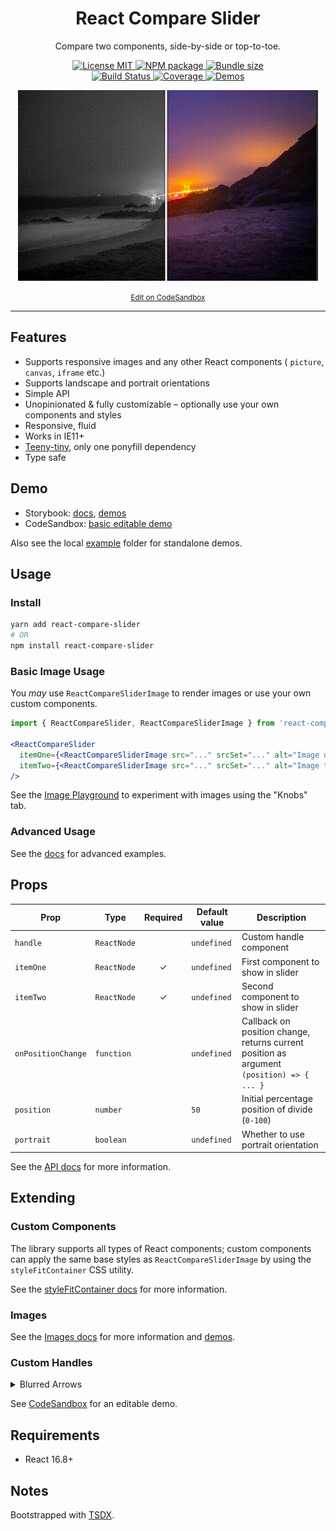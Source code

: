 <div align="center">
    <h1>React Compare Slider</h1>
    <p>Compare two components, side-by-side or top-to-toe.</p>

<a href="https://github.com/nerdyman/react-compare-slider/blob/master/LICENSE">
    <img src="https://img.shields.io/npm/l/react-compare-slider.svg" alt="License MIT" />
</a>
<a href="https://npmjs.com/package/react-compare-slider">
    <img src="https://img.shields.io/npm/v/react-compare-slider.svg" alt="NPM package" />
</a>
<a href="https://bundlephobia.com/result?p=react-compare-slider">
    <img src="https://img.shields.io/bundlephobia/minzip/react-compare-slider.svg" alt="Bundle size" />
</a>
<br/>
<a href="https://github.com/nerdyman/react-compare-slider/actions?query=workflow%3Abuild">
    <img src="https://img.shields.io/github/workflow/status/nerdyman/react-compare-slider/build" alt="Build Status" />
</a>
<a href="https://codeclimate.com/github/nerdyman/react-compare-slider">
    <img src="https://img.shields.io/codeclimate/coverage/nerdyman/react-compare-slider" alt="Coverage" />
</a>
<a href="https://react-compare-slider.netlify.app/">
    <img src="https://img.shields.io/badge/demos-🚀-blue.svg" alt="Demos" />
</a>

[![Example](./example/default-handle-capture.gif)](https://codesandbox.io/s/react-compare-slider-simple-example-9si6l?file=/src/index.js)

<small>[Edit on CodeSandbox](https://codesandbox.io/s/react-compare-slider-simple-example-9si6l?file=/src/index.js)</small>
</div>

---

## Features

- Supports responsive images and any other React components ( `picture`, `canvas`, `iframe` etc.)
- Supports landscape and portrait orientations
- Simple API
- Unopinionated & fully customizable &ndash; optionally use your own components and styles
- Responsive, fluid
- Works in IE11+
- [Teeny-tiny](https://bundlephobia.com/result?p=react-compare-slider), only one ponyfill dependency
- Type safe

## Demo

- Storybook: [docs](https://react-compare-slider.netlify.app/?path=/docs/docs-intro--page), [demos](https://react-compare-slider.netlify.app/?path=/docs/demos-images)
- CodeSandbox: [basic editable demo](https://codesandbox.io/s/react-compare-slider-simple-example-9si6l)

Also see the local [example](./example) folder for standalone demos.

## Usage

### Install

```sh
yarn add react-compare-slider
# OR
npm install react-compare-slider
```

### Basic Image Usage

You *may* use `ReactCompareSliderImage` to render images or use your own custom
components.

```jsx
import { ReactCompareSlider, ReactCompareSliderImage } from 'react-compare-slider';

<ReactCompareSlider
  itemOne={<ReactCompareSliderImage src="..." srcSet="..." alt="Image one" />}
  itemTwo={<ReactCompareSliderImage src="..." srcSet="..." alt="Image two" />}
/>
```

See the [Image Playground](https://react-compare-slider.netlify.app/?path=/story/demos-images--playground)
to experiment with images using the "Knobs" tab.

### Advanced Usage

See the [docs](https://react-compare-slider.netlify.app/?path=/docs/docs-intro--page) 
for advanced examples.

## Props

| Prop | Type | Required | Default value | Description |
|------|------|:--------:|---------------|-------------|
| `handle`    | `ReactNode` |   | `undefined` | Custom handle component |
| `itemOne`   | `ReactNode` | ✓ | `undefined` | First component to show in slider |
| `itemTwo`   | `ReactNode` | ✓ | `undefined` | Second component to show in slider |
| `onPositionChange`  | `function`  |   | `undefined` | Callback on position change, returns current position as argument `(position) => { ... }` |
| `position`  | `number`    |   | `50` | Initial percentage position of divide (`0-100`) |
| `portrait`  | `boolean`   |   | `undefined` | Whether to use portrait orientation |

See the [API docs](https://react-compare-slider.netlify.app/?path=/docs/docs-api--page) for more information.

## Extending

### Custom Components

The library supports all types of React components; custom components can apply 
the same base styles as `ReactCompareSliderImage`  by using the 
`styleFitContainer` CSS utility. 

See the [styleFitContainer docs](https://react-compare-slider.netlify.app/?path=/docs/docs-api--page#stylefitcontainer)
for more information.

### Images

See the [Images docs](https://react-compare-slider.netlify.app/?path=/docs/docs-images--page) for more information and [demos](https://react-compare-slider.netlify.app/?path=/docs/demos-images).

### Custom Handles

<details>
<summary>Blurred Arrows</summary>

[![Custom Handles](./example/custom-handle-capture.gif)](https://codesandbox.io/s/react-compare-slider-simple-example-9si6l?file=/src/index.js)

</details>

See [CodeSandbox](https://codesandbox.io/s/react-compare-slider-simple-example-9si6l?file=/src/index.js) for an editable demo.

## Requirements

- React 16.8+

## Notes

Bootstrapped with [TSDX](<https://github.com/palmerhq/tsdx>).
